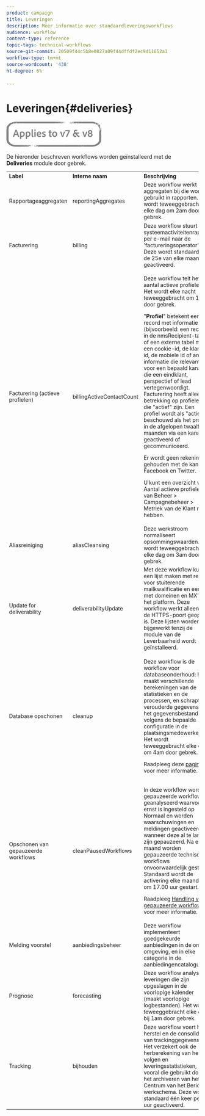 ```yaml
---
product: campaign
title: Leveringen
description: Meer informatie over standaardleveringsworkflows
audience: workflow
content-type: reference
topic-tags: technical-workflows
source-git-commit: 20509f44c5b8e0827a09f44dffdf2ec9d11652a1
workflow-type: tm+mt
source-wordcount: '438'
ht-degree: 6%

---
```



# Leveringen{#deliveries}

![](../../assets/common.svg)

De hieronder beschreven workflows worden geïnstalleerd met de **Deliveries** module door gebrek.

<table> 
 <tbody> 
  <tr> 
   <td> <strong>Label</strong><br /> </td> 
   <td> <strong>Interne naam</strong><br /> </td> 
   <td> <strong>Beschrijving</strong><br /> </td> 
  </tr> 
  <tr> 
   <td> <span class="uicontrol">Rapportageaggregaten</span> <br /> </td> 
   <td> <span class="uicontrol">reportingAggregates</span> <br /> </td> 
   <td> Deze workflow werkt aggregaten bij die worden gebruikt in rapporten. Het wordt teweeggebracht elke dag om 2am door gebrek.<br /> </td> 
  </tr> 
  <tr> 
   <td> <span class="uicontrol">Facturering</span> <br /> </td> 
   <td> <span class="uicontrol">billing</span> <br /> </td> 
   <td> Deze workflow stuurt het systeemactiviteitenrapport per e-mail naar de 'factureringsoperator'. Deze wordt standaard op de 25e van elke maand geactiveerd.<br /> </td> 
  </tr> 
  <tr> 
   <td> <span class="uicontrol">Facturering (actieve profielen)</span> <br /> </td> 
   <td> <span class="uicontrol">billingActiveContactCount</span> <br /> </td> 
   <td> <p>Deze workflow telt het aantal actieve profielen. Het wordt elke nacht teweeggebracht om 1 uur door gebrek.</p> <p>"<strong>Profiel</strong>" betekent een record met informatie (bijvoorbeeld: een record in de nmsRecipient-tabel of een externe tabel met een cookie-id, de klant-id, de mobiele id of andere informatie die relevant is voor een bepaald kanaal) die een eindklant, perspectief of lead vertegenwoordigt. Facturering heeft alleen betrekking op profielen die "actief" zijn. Een profiel wordt als "actief" beschouwd als het profiel in de afgelopen twaalf maanden via een kanaal is geactiveerd of gecommuniceerd.</p> <p>Er wordt geen rekening gehouden met de kanalen Facebook en Twitter.</p> <p>U kunt een overzicht van <span class="uicontrol">Aantal actieve profielen</span> van <span class="uicontrol">Beheer</span> &gt; <span class="uicontrol">Campagnebeheer</span> &gt; <span class="uicontrol">Metriek van de Klant</span> menu hebben.</p> </td> 
  </tr> 
  <tr> 
   <td> <span class="uicontrol">Aliasreiniging</span> <br /> </td> 
   <td> <span class="uicontrol">aliasCleansing</span> <br /> </td> 
   <td> Deze werkstroom normaliseert opsommingswaarden. Het wordt teweeggebracht elke dag om 3am door gebrek.<br /> </td> 
  </tr> 
  <tr> 
   <td> <span class="uicontrol">Update for deliverability</span> <br /> </td> 
   <td> <span class="uicontrol">deliverabilityUpdate</span> <br /> </td> 
   <td> Met deze workflow kunt u een lijst maken met regels voor stuiterende mailkwalificatie en een lijst met domeinen en MX's in het platform. Deze workflow werkt alleen als de HTTPS-poort geopend is. Deze lijsten worden niet bijgewerkt tenzij de module van de Leverbaarheid wordt geïnstalleerd.<br /> </td> 
  </tr> 
  <tr> 
   <td> <span class="uicontrol">Database opschonen</span> <br /> </td> 
   <td> <span class="uicontrol">cleanup</span> <br /> </td> 
   <td> <p>Deze workflow is de workflow voor databaseonderhoud: het maakt verschillende berekeningen van de statistieken en de processen, en schrapt verouderde gegevens van het gegevensbestand volgens de bepaalde configuratie in de plaatsingsmedewerker. Het wordt teweeggebracht elke dag om 4am door gebrek.</p> <p>Raadpleeg deze <a href="../../production/using/database-cleanup-workflow.md">pagina</a> voor meer informatie.</p> </td> 
  </tr> 
  <tr> 
   <td> <span class="uicontrol">Opschonen van gepauzeerde workflows</span> <br /> </td> 
   <td> <span class="uicontrol">cleanPausedWorkflows</span> <br /> </td> 
   <td> <p>In deze workflow worden gepauzeerde workflows geanalyseerd waarvoor de ernst is ingesteld op Normaal en worden waarschuwingen en meldingen geactiveerd wanneer deze al te lang zijn gepauzeerd. Na een maand worden gepauzeerde technische workflows onvoorwaardelijk gestopt. Standaard wordt de activering elke maandag om 17.00 uur gestart.</p> <p>Raadpleeg <a href="monitoring-workflow-execution.md#handling-of-paused-workflows" target="_blank">Handling van gepauzeerde workflows</a> voor meer informatie.</p></td> 
  </tr> 
  <tr> 
   <td> <span class="uicontrol">Melding voorstel</span> <br /> </td> 
   <td> <span class="uicontrol">aanbiedingsbeheer</span> <br /> </td> 
   <td> Deze workflow implementeert goedgekeurde aanbiedingen in de online omgeving, en in elke categorie in de aanbiedingencatalogus.<br /> </td> 
  </tr> 
  <tr> 
   <td> <span class="uicontrol">Prognose</span> <br /> </td> 
   <td> <span class="uicontrol">forecasting</span> <br /> </td> 
   <td> Deze workflow analyseert leveringen die zijn opgeslagen in de voorlopige kalender (maakt voorlopige logbestanden). Het wordt teweeggebracht elke dag bij 1am door gebrek.<br /> </td> 
  </tr> 
  <tr> 
   <td> <span class="uicontrol">Tracking</span> <br /> </td> 
   <td> <span class="uicontrol">bijhouden</span> <br /> </td> 
   <td> Deze workflow voert het herstel en de consolidatie van trackinggegevens uit. Het verzekert ook de herberekening van het volgen en leveringsstatistieken, vooral die gebruikt door het archiveren van het Centrum van het Bericht werkschema. Deze wordt standaard één keer per uur geactiveerd. <br /> </td> 
  </tr> 
 </tbody> 
</table>

